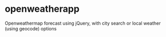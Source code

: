 # openweatherapp
Openweathermap forecast using jQuery, with city search or local weather (using geocode) options

